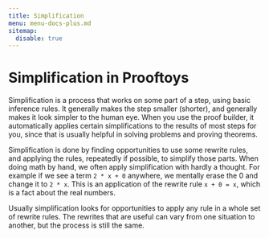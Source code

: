 ```yaml
---
title: Simplification
menu: menu-docs-plus.md
sitemap:
  disable: true
---
```

# Simplification in Prooftoys

Simplification is a process that works on some part of a step, using
basic inference rules.  It generally makes the step smaller (shorter),
and generally makes it look simpler to the human eye.  When you use
the proof builder, it automatically applies certain simplifications to
the results of most steps for you, since that is usually helpful in
solving problems and proving theorems.

Simplification is done by finding opportunities to use some rewrite
rules, and applying the rules, repeatedly if possible, to simplify
those parts.  When doing math by hand, we often apply simplification
with hardly a thought.  For example if we see a term `2 * x + 0`
anywhere, we mentally erase the 0 and change it to `2 * x`.  This is
an application of the rewrite rule `x + 0 = x`, which is a fact about
the real numbers.

Usually simplification looks for opportunities to apply any rule in a
whole set of rewrite rules.  The rewrites that are useful can vary
from one situation to another, but the process is still the same.
